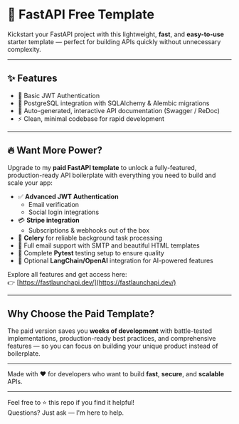 # 🚀 FastAPI Free Template

Kickstart your FastAPI project with this lightweight, **fast**, and **easy-to-use** starter template — perfect for building APIs quickly without unnecessary complexity.

---

## ✨ Features

- 🔐 Basic JWT Authentication  
- 🐘 PostgreSQL integration with SQLAlchemy & Alembic migrations  
- 📄 Auto-generated, interactive API documentation (Swagger / ReDoc)  
- ⚡️ Clean, minimal codebase for rapid development  

---

## 🔥 Want More Power?

Upgrade to my **paid FastAPI template** to unlock a fully-featured, production-ready API boilerplate with everything you need to build and scale your app:

- ✅ **Advanced JWT Authentication**  
  - Email verification  
  - Social login integrations  
- 💳 **Stripe integration**  
  - Subscriptions & webhooks out of the box  
- 🎯 **Celery** for reliable background task processing  
- 📧 Full email support with SMTP and beautiful HTML templates  
- 🧪 Complete **Pytest** testing setup to ensure quality  
- 🤖 Optional **LangChain/OpenAI** integration for AI-powered features  

Explore all features and get access here:  
👉 [https://fastlaunchapi.dev/](https://fastlaunchapi.dev/)

---

## Why Choose the Paid Template?

The paid version saves you **weeks of development** with battle-tested implementations, production-ready best practices, and comprehensive features — so you can focus on building your unique product instead of boilerplate.

---

Made with ❤️ for developers who want to build **fast**, **secure**, and **scalable** APIs.

---

Feel free to ⭐ this repo if you find it helpful!  
Questions? Just ask — I'm here to help.

